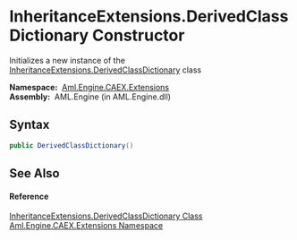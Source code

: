 InheritanceExtensions.DerivedClassDictionary Constructor
========================================================
Initializes a new instance of the [InheritanceExtensions.DerivedClassDictionary][1] class

  **Namespace:**  [Aml.Engine.CAEX.Extensions][2]  
  **Assembly:**  AML.Engine (in AML.Engine.dll)

Syntax
------

```csharp
public DerivedClassDictionary()
```


See Also
--------

#### Reference
[InheritanceExtensions.DerivedClassDictionary Class][1]  
[Aml.Engine.CAEX.Extensions Namespace][2]  

[1]: README.md
[2]: ../README.md
[3]: https://www.automationml.org
[4]: ../../icons/logoShade.png